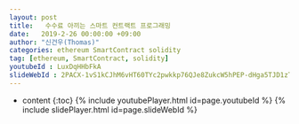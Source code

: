```yaml
---
layout: post
title:   수수료 아끼는 스마트 컨트랙트 프로그래밍
date:   2019-2-26 00:00:00 +09:00
author: "신건우(Thomas)"
categories: ethereum SmartContract solidity
tag: [ethereum, SmartContract, solidity]
youtubeId : LuxDqHHbFkA
slideWebId : 2PACX-1vS1kCJhM6vHT60TYc2pwkkp76QJe8ZukcW5hPEP-dHga5TJD1zTUD5rT88az395TmbvJC2mNXZu2spC
---
```

* content
{:toc}
{% include youtubePlayer.html id=page.youtubeId %}
{% include slidePlayer.html id=page.slideWebId %}
